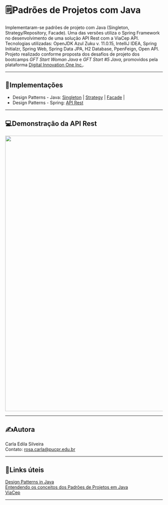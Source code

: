 # 🗒️Padrões de Projetos com Java  
<p align="justify">	
	
Implementaram-se padrões de projeto com Java (Singleton, Strategy/Repository, Facade). Uma das versões utiliza o Spring Framework no desenvolvimento de uma solução API Rest com a ViaCep API. Tecnologias utilizadas: OpenJDK Azul Zuku v. 11.0.15, IntelliJ IDEA, Spring Initialzr, Spring Web, Spring Data JPA, H2 Database, PpenFeign, Open API. Projeto realizado conforme proposta dos desafios de projeto dos bootcamps _GFT Start Woman Java_ e _GFT Start #5 Java_, promovidos pela plataforma [Digital Innovation One Inc.](https://web.dio.me).

</p>

---  

## 🔡Implementações  

* Design Patterns - Java: [Singleton](https://github.com/rosacarla/Padroes-de-projeto-com-Java/tree/main/lab-design-patterns-java/src/dio/com/design/patterns/java/singleton) | [Strategy](https://github.com/rosacarla/Padroes-de-projeto-com-Java/tree/main/lab-design-patterns-java/src/dio/com/design/patterns/java/strategy) | [Facade](https://github.com/rosacarla/Padroes-de-projeto-com-Java/tree/main/lab-design-patterns-java/src/dio/com/design/patterns/java/facade) | 
* Design Patterns - Spring: [API Rest](https://github.com/rosacarla/Padroes-de-projeto-com-Java/tree/main/lab-design-patterns-spring)  

---   

## 💻Demonstração da API Rest

<p align="center">
	<img src="https://github.com/rosacarla/Padroes-de-projeto-com-Java/blob/main/Projeto-Spring-APIRest.gif" width="880">
</p>  

---  

## ✍️Autora  
  
Carla Edila Silveira  
Contato: rosa.carla@pucpr.edu.br  

---  

## 🔗Links úteis  

[Design Patterns in Java](https://www.javatpoint.com/design-patterns-in-java)  
[Entendendo os conceitos dos Padrões de Projetos em Java](https://www.devmedia.com.br/entendendo-os-conceitos-dos-padroes-de-projetos-em-java/29083)  
[ViaCep](https://viacep.com.br/)  

---  
